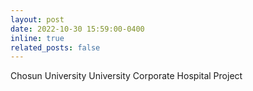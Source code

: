 ```yaml
---
layout: post
date: 2022-10-30 15:59:00-0400
inline: true
related_posts: false
---
```


Chosun University University Corporate Hospital Project
